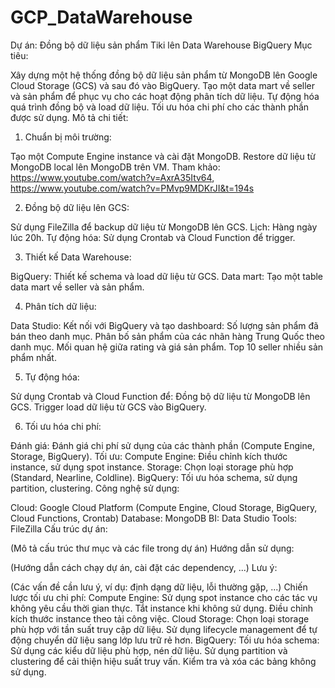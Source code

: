# GCP_DataWarehouse

Dự án: Đồng bộ dữ liệu sản phẩm Tiki lên Data Warehouse BigQuery
Mục tiêu:

Xây dựng một hệ thống đồng bộ dữ liệu sản phẩm từ MongoDB lên Google Cloud Storage (GCS) và sau đó vào BigQuery.
Tạo một data mart về seller và sản phẩm để phục vụ cho các hoạt động phân tích dữ liệu.
Tự động hóa quá trình đồng bộ và load dữ liệu.
Tối ưu hóa chi phí cho các thành phần được sử dụng.
Mô tả chi tiết:

1. Chuẩn bị môi trường:

Tạo một Compute Engine instance và cài đặt MongoDB.
Restore dữ liệu từ MongoDB local lên MongoDB trên VM.
Tham khảo: https://www.youtube.com/watch?v=AxrA35Itv64, https://www.youtube.com/watch?v=PMvp9MDKrJI&t=194s

2. Đồng bộ dữ liệu lên GCS:

Sử dụng FileZilla để backup dữ liệu từ MongoDB lên GCS.
Lịch: Hàng ngày lúc 20h.
Tự động hóa: Sử dụng Crontab và Cloud Function để trigger.


3. Thiết kế Data Warehouse:

BigQuery: Thiết kế schema và load dữ liệu từ GCS.
Data mart: Tạo một table data mart về seller và sản phẩm.

4. Phân tích dữ liệu:

Data Studio: Kết nối với BigQuery và tạo dashboard:
Số lượng sản phẩm đã bán theo danh mục.
Phân bố sản phẩm của các nhãn hàng Trung Quốc theo danh mục.
Mối quan hệ giữa rating và giá sản phẩm.
Top 10 seller nhiều sản phẩm nhất.

5. Tự động hóa:

Sử dụng Crontab và Cloud Function để:
Đồng bộ dữ liệu từ MongoDB lên GCS.
Trigger load dữ liệu từ GCS vào BigQuery.

6. Tối ưu hóa chi phí:

Đánh giá: Đánh giá chi phí sử dụng của các thành phần (Compute Engine, Storage, BigQuery).
Tối ưu:
Compute Engine: Điều chỉnh kích thước instance, sử dụng spot instance.
Storage: Chọn loại storage phù hợp (Standard, Nearline, Coldline).
BigQuery: Tối ưu hóa schema, sử dụng partition, clustering.
Công nghệ sử dụng:

Cloud: Google Cloud Platform (Compute Engine, Cloud Storage, BigQuery, Cloud Functions, Crontab)
Database: MongoDB
BI: Data Studio
Tools: FileZilla
Cấu trúc dự án:

(Mô tả cấu trúc thư mục và các file trong dự án)
Hướng dẫn sử dụng:

(Hướng dẫn cách chạy dự án, cài đặt các dependency, ...)
Lưu ý:

(Các vấn đề cần lưu ý, ví dụ: định dạng dữ liệu, lỗi thường gặp, ...)
Chiến lược tối ưu chi phí:
Compute Engine:
Sử dụng spot instance cho các tác vụ không yêu cầu thời gian thực.
Tắt instance khi không sử dụng.
Điều chỉnh kích thước instance theo tải công việc.
Cloud Storage:
Chọn loại storage phù hợp với tần suất truy cập dữ liệu.
Sử dụng lifecycle management để tự động chuyển dữ liệu sang lớp lưu trữ rẻ hơn.
BigQuery:
Tối ưu hóa schema: Sử dụng các kiểu dữ liệu phù hợp, nén dữ liệu.
Sử dụng partition và clustering để cải thiện hiệu suất truy vấn.
Kiểm tra và xóa các bảng không sử dụng.
